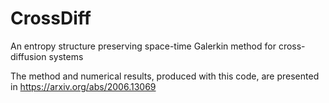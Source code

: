 # CrossDiff
An entropy structure preserving space-time Galerkin method for cross-diffusion systems

The method and numerical results, produced with this code, are presented in https://arxiv.org/abs/2006.13069
